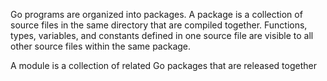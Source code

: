 Go programs are organized into packages. A package is a collection of source files in the same directory that are compiled together. Functions, types, variables, and constants defined in one source file are visible to all other source files within the same package.

A module is a collection of related Go packages that are released together